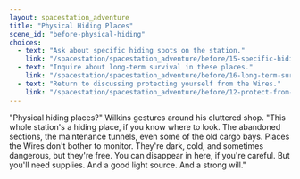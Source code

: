 ```yaml
---
layout: spacestation_adventure
title: "Physical Hiding Places"
scene_id: "before-physical-hiding"
choices:
  - text: "Ask about specific hiding spots on the station."
    link: "/spacestation/spacestation_adventure/before/15-specific-hiding-spots/"
  - text: "Inquire about long-term survival in these places."
    link: "/spacestation/spacestation_adventure/before/16-long-term-survival/"
  - text: "Return to discussing protecting yourself from the Wires."
    link: "/spacestation/spacestation_adventure/before/12-protect-from-wires/"
---
```


"Physical hiding places?" Wilkins gestures around his cluttered shop. "This whole station's a hiding place, if you know where to look. The abandoned sections, the maintenance tunnels, even some of the old cargo bays. Places the Wires don't bother to monitor. They're dark, cold, and sometimes dangerous, but they're free. You can disappear in here, if you're careful. But you'll need supplies. And a good light source. And a strong will."
